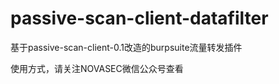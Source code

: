 # passive-scan-client-datafilter
基于passive-scan-client-0.1改造的burpsuite流量转发插件


使用方式，请关注NOVASEC微信公众号查看
